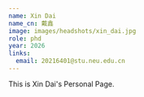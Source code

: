 ```yaml
---
name: Xin Dai
name_cn: 戴鑫
image: images/headshots/xin_dai.jpg
role: phd
year: 2026
links:
  email: 20216401@stu.neu.edu.cn
---
```


This is Xin Dai's Personal Page.